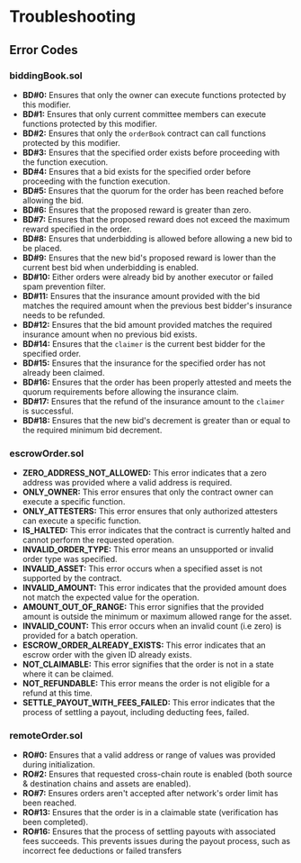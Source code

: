# Troubleshooting

## Error Codes

### biddingBook.sol

- **BD#0:** Ensures that only the owner can execute functions protected by this modifier.
- **BD#1:** Ensures that only current committee members can execute functions protected by this modifier.
- **BD#2:** Ensures that only the `orderBook` contract can call functions protected by this modifier.
- **BD#3:** Ensures that the specified order exists before proceeding with the function execution.
- **BD#4:** Ensures that a bid exists for the specified order before proceeding with the function execution.
- **BD#5:** Ensures that the quorum for the order has been reached before allowing the bid.
- **BD#6:** Ensures that the proposed reward is greater than zero.
- **BD#7:** Ensures that the proposed reward does not exceed the maximum reward specified in the order.
- **BD#8:** Ensures that underbidding is allowed before allowing a new bid to be placed.
- **BD#9:** Ensures that the new bid's proposed reward is lower than the current best bid when underbidding is enabled.
- **BD#10:** Either orders were already bid by another executor or failed spam prevention filter.
- **BD#11:** Ensures that the insurance amount provided with the bid matches the required amount when the previous best bidder's insurance needs to be refunded.
- **BD#12:** Ensures that the bid amount provided matches the required insurance amount when no previous bid exists.
- **BD#14:** Ensures that the `claimer` is the current best bidder for the specified order.
- **BD#15:** Ensures that the insurance for the specified order has not already been claimed.
- **BD#16:** Ensures that the order has been properly attested and meets the quorum requirements before allowing the insurance claim.
- **BD#17:** Ensures that the refund of the insurance amount to the `claimer` is successful.
- **BD#18:** Ensures that the new bid's decrement is greater than or equal to the required minimum bid decrement.

### escrowOrder.sol

- **ZERO_ADDRESS_NOT_ALLOWED:** This error indicates that a zero address was provided where a valid address is required.
- **ONLY_OWNER:** This error ensures that only the contract owner can execute a specific function.
- **ONLY_ATTESTERS:** This error ensures that only authorized attesters can execute a specific function.
- **IS_HALTED:** This error indicates that the contract is currently halted and cannot perform the requested operation.
- **INVALID_ORDER_TYPE:** This error means an unsupported or invalid order type was specified.
- **INVALID_ASSET:** This error occurs when a specified asset is not supported by the contract.
- **INVALID_AMOUNT:** This error indicates that the provided amount does not match the expected value for the operation.
- **AMOUNT_OUT_OF_RANGE:** This error signifies that the provided amount is outside the minimum or maximum allowed range for the asset.
- **INVALID_COUNT:** This error occurs when an invalid count (i.e zero) is provided for a batch operation.
- **ESCROW_ORDER_ALREADY_EXISTS:** This error indicates that an escrow order with the given ID already exists.
- **NOT_CLAIMABLE:** This error signifies that the order is not in a state where it can be claimed.
- **NOT_REFUNDABLE:** This error means the order is not eligible for a refund at this time.
- **SETTLE_PAYOUT_WITH_FEES_FAILED:** This error indicates that the process of settling a payout, including deducting fees, failed.

### remoteOrder.sol

- **RO#0:** Ensures that a valid address or range of values was provided during initialization.
- **RO#2:** Ensures that requested cross-chain route is enabled (both source & destination chains and assets are enabled).
- **RO#7:** Ensures orders aren't accepted after network's order limit has been reached.
- **RO#13:** Ensures that the order is in a claimable state (verification has been completed).
- **RO#16:** Ensures that the process of settling payouts with associated fees succeeds. This prevents issues during the payout process, such as incorrect fee deductions or failed transfers
